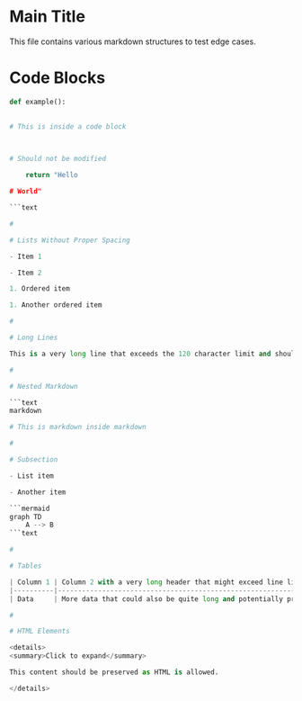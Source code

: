

# Main Title

This file contains various markdown structures to test edge cases.

#

# Code Blocks

```python
def example():
    

# This is inside a code block

    

# Should not be modified

    return "Hello 

# World"

```text

#

# Lists Without Proper Spacing

- Item 1

- Item 2

1. Ordered item

1. Another ordered item

#

# Long Lines

This is a very long line that exceeds the 120 character limit and should be wrapped by the line length fixer to ensure it meets the markdown linting requirements for maximum line length.

#

# Nested Markdown

```text
markdown

# This is markdown inside markdown

#

# Subsection

- List item

- Another item

```mermaid
graph TD
    A --> B
```text

#

# Tables

| Column 1 | Column 2 with a very long header that might exceed line limits |
|----------|----------------------------------------------------------------|
| Data     | More data that could also be quite long and potentially problematic |

#

# HTML Elements

<details>
<summary>Click to expand</summary>

This content should be preserved as HTML is allowed.

</details>
